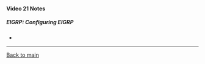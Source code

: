 #### Video 21 Notes

##### EIGRP: Configuring EIGRP
- 

---

[Back to main](https://github.com/rot0xd/CBTNuggets/blob/master/CCNA/ICND-2/README.md)

